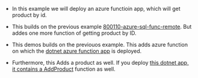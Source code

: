 - In this example we will deploy an azure functioin app, which will get product by id.

- This builds on the previous example [800110-azure-sql-func-remote](https://github.com/AvtsVivek/Az204WthTerraform/tree/main/src/tf-files/800110-azure-sql-func-remote). But addes one more function of getting product by ID.

- This demos builds on the previouos example. This adds azure function on which the [dotnet azure function app](https://github.com/AvtsVivek/Az204WthTerraform/blob/a0f1b5f1a7168f6fe576e3ecad4d6e637763d0ba/src/dotnet-apps/0100-AzureFuncGetProductsFromSqlDb) is deployed.

- Furthermore, this Adds a product as well. If you deploy [this dotnet app, it contains a AddProduct](https://github.com/AvtsVivek/Az204WthTerraform/tree/main/src/dotnet-apps/0120-AzureFuncAddProduct) function as well.